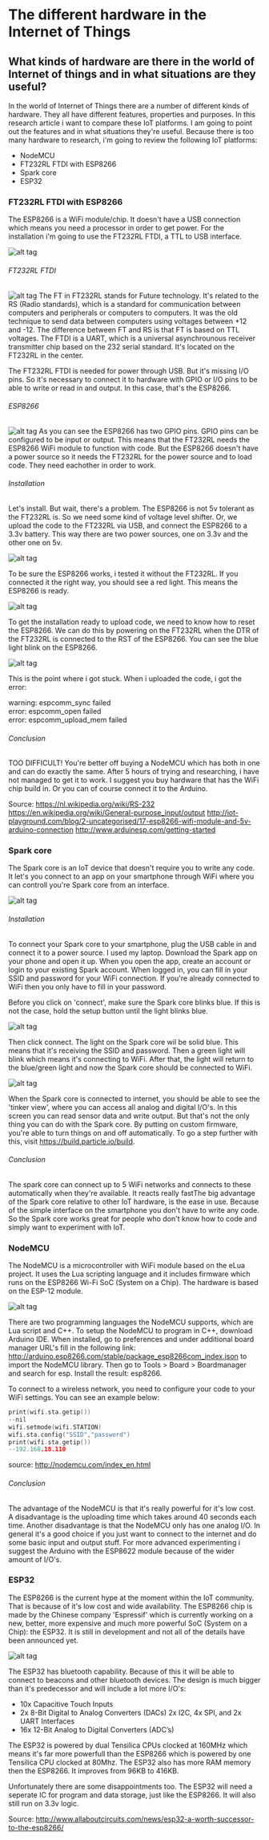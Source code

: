 # The different hardware in the Internet of Things
## What kinds of hardware are there in the world of Internet of things and in what situations are they useful?
In the world of Internet of Things there are a number of different kinds of hardware. They all have different features, properties and purposes. In this research article i want to compare these IoT platforms. I am going to point out the features and in what situations they're useful. Because there is too many hardware to research, i'm going to review the following IoT platforms: <br/>

- NodeMCU
- FT232RL FTDI with ESP8266
- Spark core
- ESP32

### FT232RL FTDI with ESP8266
The ESP8266 is a WiFi module/chip. It doesn't have a USB connection which means you need a processor in order to get power. For the installation i'm going to use the FT232RL FTDI, a TTL to USB interface. 

![alt tag](https://github.com/RaymondKorrel/iot/blob/master/img/esp-overzicht.png)

###### FT232RL FTDI
![alt tag](https://github.com/RaymondKorrel/iot/blob/master/img/ttl.png)
The FT in FT232RL stands for Future technology. It's related to the RS (Radio standards), which is a standard for communication between computers and peripherals or computers to computers. It was the old technique to send data between computers using voltages between +12 and -12. The difference between FT and RS is that FT is based on TTL voltages. The FTDI is a UART, which is a universal asynchrounous receiver transmitter chip based on the 232 serial standard. It's located on the FT232RL in the center.

The FT232RL FTDI is needed for power through USB. But it's missing I/O pins. So it's necessary to connect it to hardware with GPIO or I/O pins to be able to write or read in and output. In this case, that's the ESP8266.

###### ESP8266
![alt tag](https://github.com/RaymondKorrel/iot/blob/master/img/esp8266-pins.png)
As you can see the ESP8266 has two GPIO pins. GPIO pins can be configured to be input or output. This means that the FT232RL needs the ESP8266 WiFi module to function with code. But the ESP8266 doesn't have a power source so it needs the FT232RL for the power source and to load code. They need eachother in order to work.

###### Installation
Let's install. But wait, there's a problem. The ESP8266 is not 5v tolerant as the FT232RL is. So we need some kind of voltage level shifter. Or, we upload the code to the FT232RL via USB, and connect the ESP8266 to a 3.3v battery. This way there are two power sources, one on 3.3v and the other one on 5v.

![alt tag](https://github.com/RaymondKorrel/iot/blob/master/img/esp-5v.png)

To be sure the ESP8266 works, i tested it without the FT232RL. If you connected it the right way, you should see a red light. This means the ESP8266 is ready.

![alt tag](https://github.com/RaymondKorrel/iot/blob/master/img/esp-3v.png)

To get the installation ready to upload code, we need to know how to reset the ESP8266. We can do this by powering on the FT232RL when the DTR of the FT232RL is connected to the RST of the ESP8266. You can see the blue light blink on the ESP8266.

![alt tag](https://github.com/RaymondKorrel/iot/blob/master/img/esp-reset.png)

This is the point where i got stuck. When i uploaded the code, i got the error:

warning: espcomm_sync failed <br/>
error: espcomm_open failed <br/>
error: espcomm_upload_mem failed

###### Conclusion
TOO DIFFICULT! You're better off buying a NodeMCU which has both in one and can do exactly the same. After 5 hours of trying and researching, i have not managed to get it to work. I suggest you buy hardware that has the WiFi chip build in. Or you can of course connect it to the Arduino.

Source: https://nl.wikipedia.org/wiki/RS-232
		https://en.wikipedia.org/wiki/General-purpose_input/output
		http://iot-playground.com/blog/2-uncategorised/17-esp8266-wifi-module-and-5v-arduino-connection
		http://www.arduinesp.com/getting-started

### Spark core
The Spark core is an IoT device that doesn't require you to write any code. It let's you connect to an app on your smartphone through WiFi where you can controll you're Spark core from an interface.

![alt tag](https://github.com/RaymondKorrel/iot/blob/master/img/spark-overzicht.jpg)

###### Installation
To connect your Spark core to your smartphone, plug the USB cable in and connect it to a power source. I used my laptop. Download the Spark app on your phone and open it up. When you open the app, create an account or login to your existing Spark account. When logged in, you can fill in your SSID and password for your WiFi connection. If you're already connected to WiFi then you only have to fill in your password. 

Before you click on 'connect', make sure the Spark core blinks blue. If this is not the case, hold the setup button until the light blinks blue. 

![alt tag](https://github.com/RaymondKorrel/iot/blob/master/img/spark-setup.jpg)

Then click connect. The light on the Spark core wil be solid blue. This means that it's receiving the SSID and password. Then a green light will blink which means it's connecting to WiFi. After that, the light will return to the blue/green light and now the Spark core should be connected to WiFi.

![alt tag](https://github.com/RaymondKorrel/iot/blob/master/img/spark-interface.png)

When the Spark core is connected to internet, you should be able to see the 'tinker view', where you can access all analog and digital I/O's. In this screen you can read sensor data and write output. But that's not the only thing you can do with the Spark core. By putting on custom firmware, you're able to turn things on and off automatically. To go a step further with this, visit https://build.particle.io/build.

###### Conclusion
The spark core can connect up to 5 WiFi networks and connects to these automatically when they're available. It reacts really fastThe big advantage of the Spark core relative to other IoT hardware, is the ease in use. Because of the simple interface on the smartphone you don't have to write any code. So the Spark core works great for people who don't know how to code and simply want to experiment with IoT.

### NodeMCU
The NodeMCU is a microcontroller with WiFi module based on the eLua project. It uses the Lua scripting language and it includes firmware which runs on the ESP8266 Wi-Fi SoC (System on a Chip). The hardware is based on the ESP-12 module.

![alt tag](https://github.com/RaymondKorrel/iot/blob/master/img/nodemcu-overzicht.jpg)

There are two programming languages the NodeMCU supports, which are Lua script and C++. To setup the NodeMCU to program in C++, download Arduino IDE. When installed, go to preferences and under additional board manager URL's fill in the following link: http://arduino.esp8266.com/stable/package_esp8266com_index.json to import the NodeMCU library. Then go to Tools > Board > Boardmanager and search for esp. Install the result: esp8266.

To connect to a wireless network, you need to configure your code to your WiFi settings. You can see an example below:

```c++
print(wifi.sta.getip())
--nil
wifi.setmode(wifi.STATION)
wifi.sta.config("SSID","password")
print(wifi.sta.getip())
--192.168.18.110
```
source: http://nodemcu.com/index_en.html

###### Conclusion
The advantage of the NodeMCU is that it's really powerful for it's low cost. A disadvantage is the uploading time which takes around 40 seconds each time. Another disadvantage is that the NodeMCU only has one analog I/O. In general it's a good choice if you just want to connect to the internet and do some basic input and output stuff. For more advanced experimenting i suggest the Arduino with the ESP8622 module because of the wider amount of I/O's. 

### ESP32
The ESP8266 is the current hype at the moment within the IoT community. That is because of it's low cost and wide availability. The ESP8266 chip is made by the Chinese company 'Espressif' which is currently working on a new, better, more expensive and much more powerful SoC (System on a Chip): the ESP32. It is still in development and not all of the details have been announced yet.

![alt tag](https://github.com/RaymondKorrel/iot/blob/master/img/esp32.jpg)

The ESP32 has bluetooth capability. Because of this it will be able to connect to beacons and other bluetooth devices. The design is much bigger than it's predecessor and will include a lot more I/O's:

- 10x Capacitive Touch Inputs
- 2x 8-Bit Digital to Analog Converters (DACs) 2x I2C, 4x SPI, and 2x UART Interfaces
- 16x 12-Bit Analog to Digital Converters (ADC’s)

The ESP32 is powered by dual Tensilica CPUs clocked at 160MHz which means it's far more powerfull than the ESP8266 which is powered by one Tensilica CPU clocked at 80Mhz. The ESP32 also has more RAM memory then the ESP8266. It improves from 96KB to 416KB.

Unfortunately there are some disappointments too. The ESP32 will need a seperate IC for program and data storage, just like the ESP8266. It will also still run on 3.3v logic.

Source: http://www.allaboutcircuits.com/news/esp32-a-worth-successor-to-the-esp8266/